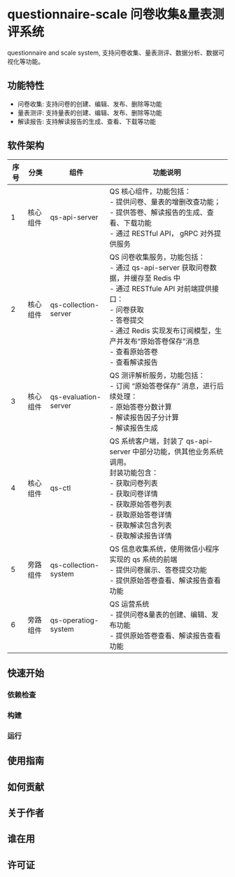 # questionnaire-scale 问卷收集&量表测评系统

questionnaire and scale system, 支持问卷收集、量表测评、数据分析、数据可视化等功能。

## 功能特性

- 问卷收集: 支持问卷的创建、编辑、发布、删除等功能
- 量表测评: 支持量表的创建、编辑、发布、删除等功能
- 解读报告: 支持解读报告的生成、查看、下载等功能

## 软件架构

|序号|分类|组件|功能说明|
|---|---|---|---|
|1|核心组件| qs-api-server | QS 核心组件，功能包括：<br>- 提供问卷、量表的增删改查功能；<br>- 提供答卷、解读报告的生成、查看、下载功能<br>- 通过 RESTful API， gRPC 对外提供服务|
|2|核心组件| qs-collection-server | QS 问卷收集服务，功能包括：<br>- 通过 qs-api-server 获取问卷数据，并缓存至 Redis 中<br>- 通过 RESTfule API 对前端提供接口：<br>  - 问卷获取<br>  - 答卷提交<br>    - 通过 Redis 实现发布订阅模型，生产并发布“原始答卷保存”消息<br>  - 查看原始答卷<br>  - 查看解读报告|
|3|核心组件| qs-evaluation-server | QS 测评解析服务，功能包括：<br>- 订阅 “原始答卷保存” 消息，进行后续处理：<br>  - 原始答卷分数计算<br>  - 解读报告因子分计算<br>  - 解读报告生成|
|4|核心组件| qs-ctl | QS 系统客户端，封装了 qs-api-server 中部分功能，供其他业务系统调用。<br>封装功能包含：<br>  - 获取问卷列表<br>  - 获取问卷详情<br>  - 获取原始答卷列表<br>  - 获取原始答卷详情<br>  - 获取解读包含列表<br>  - 获取解读报告详情|
|5|旁路组件| qs-collection-system | QS 信息收集系统，使用微信小程序实现的 qs 系统的前端<br>  - 提供问卷展示、答卷提交功能<br>  - 提供原始答卷查看、解读报告查看功能|
|6|旁路组件| qs-operatiog-system | QS 运营系统<br>  - 提供问卷&量表的创建、编辑、发布功能<br>  - 提供原始答卷查看、解读报告查看功能|

## 快速开始

### 依赖检查

### 构建

### 运行

## 使用指南

## 如何贡献

## 关于作者

## 谁在用

## 许可证
